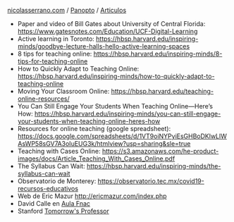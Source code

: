 [nicolasserrano.com](/) / [Panopto](.) / [Articulos](#0)
- Paper and video of Bill Gates about University of Central Florida: <https://www.gatesnotes.com/Education/UCF-Digital-Learning>
- Active learning in Toronto: <https://hbsp.harvard.edu/inspiring-minds/goodbye-lecture-halls-hello-active-learning-spaces>
- 8 tips for teaching online: <https://hbsp.harvard.edu/inspiring-minds/8-tips-for-teaching-online>
- How to Quickly Adapt to Teaching Online: <https://hbsp.harvard.edu/inspiring-minds/how-to-quickly-adapt-to-teaching-online>
- Moving Your Classroom Online: <https://hbsp.harvard.edu/teaching-online-resources/>
- You Can Still Engage Your Students When Teaching Online—Here’s How: <https://hbsp.harvard.edu/inspiring-minds/you-can-still-engage-your-students-when-teaching-online-heres-how>
- Resources for online teaching (google spreadsheet): <https://docs.google.com/spreadsheets/d/1VT9oiNYPyiEsGHBoDKlwLlWAsWP58sGV7A3oIuEUG3k/htmlview?usp=sharing&sle=true>
- Teaching with Cases Online: <https://s3.amazonaws.com/he-product-images/docs/Article_Teaching_With_Cases_Online.pdf>
- The Syllabus Can Wait: <https://hbsp.harvard.edu/inspiring-minds/the-syllabus-can-wait>
- Observatorio de Monterey: <https://observatorio.tec.mx/covid19-recursos-educativos>
- Web de Eric Mazur <http://ericmazur.com/index.php>
- David Calle en [Aula Fnac](https://www.fnac.es/aula-fnac?OriginClick=YES&Origin=mailes_9c73329)
- Stanford [Tomorrow's Professor](https://tomprof.stanford.edu/)
